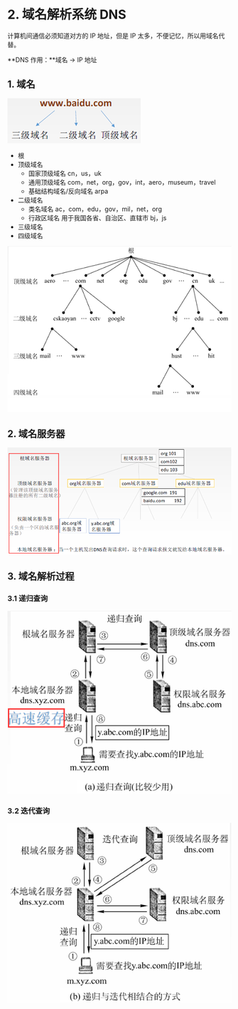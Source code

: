 # 2. 域名解析系统 DNS

计算机间通信必须知道对方的 IP 地址，但是 IP 太多，不便记忆，所以用域名代替。

**DNS 作用：**域名 -&gt; IP 地址

## 1. 域名

![](../.gitbook/assets/image%20%28213%29.png)

* 根
* 顶级域名
  * 国家顶级域名 cn，us，uk
  * 通用顶级域名 com，net，org，gov，int，aero，museum，travel
  * 基础结构域名/反向域名 arpa
* 二级域名
  * 类名域名 ac，com，edu，gov，mil，net，org
  * 行政区域名 用于我国各省、自治区、直辖市 bj，js
* 三级域名
* 四级域名

![](../.gitbook/assets/image%20%28205%29.png)

## 2. 域名服务器

![](../.gitbook/assets/image%20%28217%29.png)

## 3. 域名解析过程

### 3.1 递归查询

![](../.gitbook/assets/image%20%28239%29.png)

### 3.2 迭代查询

![](../.gitbook/assets/image%20%28208%29.png)

